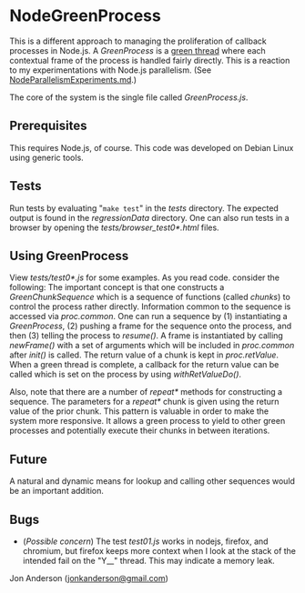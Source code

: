 # NodeGreenProcess

This is a different approach to managing the proliferation of callback processes in Node.js.  A *GreenProcess* is a [green thread](https://en.wikipedia.org/wiki/Green_threads) where each contextual frame of the process is handled fairly directly.  This is a reaction to my experimentations with Node.js parallelism. (See [NodeParallelismExperiments.md](https://gist.github.com/jonkanderson/c0e7f78c559ffa176f0b787b1a98e3d5).)

The core of the system is the single file called *GreenProcess.js*.

## Prerequisites

This requires Node.js, of course.  This code was developed on Debian Linux using generic tools.

## Tests

Run tests by evaluating "`make test`" in the *tests* directory.  The expected output is found in the *regressionData* directory.  One can also run tests in a browser by opening the *tests/browser_test0&ast;.html* files.

## Using GreenProcess

View *tests/test0&ast;.js* for some examples.  As you read code. consider the following: The important concept is that one constructs a *GreenChunkSequence* which is a sequence of functions (called *chunks*) to control the process rather directly. Information common to the sequence is accessed via *proc.common*.  One can run a sequence by (1) instantiating a *GreenProcess*, (2) pushing a frame for the sequence onto the process, and then (3) telling the process to *resume()*.  A frame is instantiated by calling *newFrame()* with a set of arguments which will be included in *proc.common* after *init()* is called.  The return value of a chunk is kept in *proc.retValue*.  When a green thread is complete, a callback for the return value can be called which is set on the process by using *withRetValueDo()*.

Also, note that there are a number of *repeat&ast;* methods for constructing a sequence. The parameters for a *repeat&ast;* chunk is given using the return value of the prior chunk.  This pattern is valuable in order to make the system more responsive.  It allows a green process to yield to other green processes and potentially execute their chunks in between iterations. 

## Future

A natural and dynamic means for lookup and calling other sequences would be an important addition.

## Bugs

- (*Possible concern*) The test *test01.js* works in nodejs, firefox, and chromium, but firefox keeps more context when I look at the stack of the intended fail on the "Y__" thread.  This may indicate a memory leak.

Jon Anderson (jonkanderson@gmail.com)
